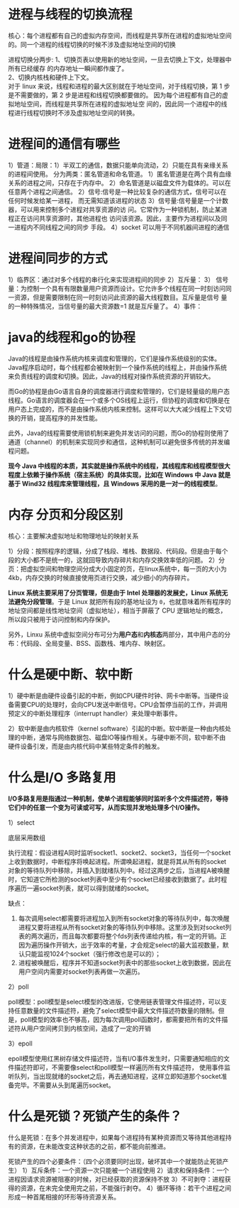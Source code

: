 # 进程与线程的切换流程

核心：每个进程都有自己的虚拟内存空间，而线程是共享所在进程的虚拟地址空间的。同一个进程的线程切换的时候不涉及虚拟地址空间的切换

进程切换分两步: 
1、切换页表以使用新的地址空间，一旦去切换上下文，处理器中所有已经缓存 的内存地址一瞬间都作废了。  
2、切换内核栈和硬件上下文。  
对于 linux 来说，线程和进程的最大区别就在于地址空间，对于线程切换，第 1 步是不需要做的，第 2 步是进程和线程切换都要做的。 因为每个进程都有自己的虚拟地址空间，而线程是共享所在进程的虚拟地址空 间的，因此同一个进程中的线程进行线程切换时不涉及虚拟地址空间的转换。

# 进程间的通信有哪些

1）管道：局限：1）半双工的通信，数据只能单向流动，2）只能在具有亲缘关系的进程间使用。
				分为两类：匿名管道和命名管道。
				1）匿名管道是在两个具有血缘关系的进程之间，只存在于内存中。
				2）命名管道是以磁盘文件为载体的。可以在任意两个进程之间通信。
2）信号:信号是一种比较复杂的通信方式，信号可以在任何时候发给某一进程，
而无需知道该进程的状态
3）信号量:信号量是一个计数器，可以用来控制多个进程对共享资源的访 问。它常作为一种锁机制，防止某进程正在访问共享资源时，其他进程也 访问该资源。因此，主要作为进程间以及同一进程内不同线程之间的同步 手段。
4）socket 可以用于不同机器间进程的通信

# 进程间同步的方式

1）临界区：通过对多个线程的串行化来实现进程间的同步
2）互斥量：
3） 信号量：为控制一个具有有限数量用户资源而设计。它允许多个线程在同一时刻访问同 一资源，但是需要限制在同一时刻访问此资源的最大线程数目。互斥量是信号 量的一种特殊情况，当信号量的最大资源数=1 就是互斥量了。
4）事件：



# java的线程和go的协程

Java的线程是由操作系统内核来调度和管理的，它们是操作系统级别的实体。Java程序启动时，每个线程都会被映射到一个操作系统的线程上，并由操作系统来负责线程的调度和切换。因此，Java的线程对操作系统资源的开销较大。

而Go的协程是由Go语言自身的调度器进行调度和管理的，它们是轻量级的用户态线程。Go语言的调度器会在一个或多个OS线程上运行，但协程的调度和切换是在用户态上完成的，而不是由操作系统内核来控制。这样可以大大减少线程上下文切换的开销，提高程序的并发性能。

此外，Java的线程需要使用锁机制来避免并发访问的问题，而Go的协程则使用了通道（channel）的机制来实现同步和通信，这种机制可以避免很多传统的并发编程问题。

**现今 Java 中线程的本质，其实就是操作系统中的线程，其线程库和线程模型很大程度上依赖于操作系统（宿主系统）的具体实现，比如在 Windows 中 Java 就是基于 Wind32 线程库来管理线程，且 Windows 采用的是一对一的线程模型**。



# 内存 分页和分段区别

核心：主要解决虚拟地址和物理地址的映射关系

1）分段：按照程序的逻辑，分成了栈段、堆栈、数据段、代码段。但是由于每个段的大小都不是统一的，这就回导致内存碎片和内存交换效率低的问题。
2）分页：把虚拟空间和物理空间分成大小固定的页，在linux系统中，每一页的大小为4kb，内存交换的时候直接使用页进行交换，减少细小的内存碎片。


**Linux 系统主要采用了分页管理，但是由于 Intel 处理器的发展史，Linux 系统无法避免分段管理**。于是 Linux 就把所有段的基地址设为 `0`，也就意味着所有程序的地址空间都是线性地址空间（虚拟地址），相当于屏蔽了 CPU 逻辑地址的概念，所以段只被用于访问控制和内存保护。


另外，Linxu 系统中虚拟空间分布可分为**用户态**和**内核态**两部分，其中用户态的分布：代码段、全局变量、BSS、函数栈、堆内存、映射区。



# 什么是硬中断、软中断

1）硬中断是由硬件设备引起的中断，例如CPU硬件时钟、网卡中断等。当硬件设备需要CPU的处理时，会向CPU发送中断信号。CPU会暂停当前的工作，并调用预定义的中断处理程序（interrupt handler）来处理中断事件。

2）软中断是由内核软件（kernel software）引起的中断。软中断是一种由内核处理的中断，通常与网络数据包、磁盘IO等操作相关。与硬中断不同，软中断不由硬件设备引发，而是由内核代码中某些特定条件的触发。


# 什么是I/O 多路复用

**I/O多路复用是指通过一种机制，使单个进程能够同时监听多个文件描述符，等待它们中的任意一个变为可读或可写，从而实现并发地处理多个I/O操作。**

1）select

底层采用数组

执行流程：假设进程A同时监听socket1、socket2、socket3，当任何一个socket上收到数据时，中断程序将唤起进程。所谓唤起进程，就是将其从所有的socket对象的等待队列中移除，并插入到就绪队列中。经过这两步之后，当进程A被唤醒时，它知道它所检测的socket列表中至少有个socket已经接收到数据了。此时程序遍历一遍socket列表，就可以得到就绪的socket。

缺点：
1.  每次调用select都需要将进程加入到所有socket对象的等待队列中，每次唤醒进程又要将进程从所有socket对象的等待队列中移除。这里涉及到对socket列表的两次遍历，而且每次都要将整个fds列表传递给内核，有一定的开销。正因为遍历操作开销大，出于效率的考量，才会规定select的最大监视数量，默认只能监视1024个socket（强行修改也是可以的）；
2.  进程被唤醒后，程序并不知道socket列表中的那些socket上收到数据，因此在用户空间内需要对socket列表再做一次遍历。

2）poll

poll模型：poll模型是select模型的改进版，它使用链表管理文件描述符，可以支持任意数量的文件描述符，避免了select模型中最大文件描述符数量的限制。但是，poll模型的效率也不够高，因为每次调用poll函数时，都需要把所有的文件描述符从用户空间拷贝到内核空间，造成了一定的开销

3）epoll

epoll模型使用红黑树存储文件描述符，当有I/O事件发生时，只需要通知相应的文件描述符即可，不需要像select和poll模型一样遍历所有文件描述符，
使用事件监听队列，当出现就绪的socket之后，再去通知进程，这样立即知道那个socket准备完毕。不需要从头到尾遍历socket。



# 什么是死锁？死锁产生的条件？

什么是死锁：在多个并发进程中，如果每个进程持有某种资源而又等待其他进程持有的资源，在未能改变这种状态的之前，都不能向前推进。

死锁产生的四个必要条件：（四个必须要同时出现，破坏其中一个就能防止死锁产生）
1）互斥条件：一个资源一次只能被一个进程使用
2）请求和保持条件：一个进程因请求资源被阻塞的时候，对已经获取的资源保持不放
3）不可剥夺：进程获得的资源，在未完全使用完之前，不能强行剥夺。
4）循环等待：若干个进程之间形成一种首尾相接的环形等待资源关系。

